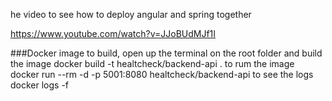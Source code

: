 he video to see how to deploy angular and spring together

https://www.youtube.com/watch?v=JJoBUdMJf1I


###Docker image
to build, open up the terminal on the root folder and build the image
	docker build -t healtcheck/backend-api .
to rum the image
        docker run --rm -d -p 5001:8080 healtcheck/backend-api
to see the logs
	docker logs -f <containerimage>
